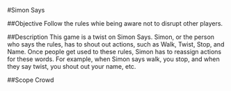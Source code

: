 #Simon Says

##Objective
Follow the rules whie being aware not to disrupt other players.

##Description
This game is a twist on Simon Says. Simon, or the person who says the rules, has to shout out actions, such as Walk, Twist, Stop, and Name. Once people get used to these rules, Simon has to reassign actions for these words. For example, when Simon says walk, you stop, and when they say twist, you shout out your name, etc.

##Scope
Crowd

